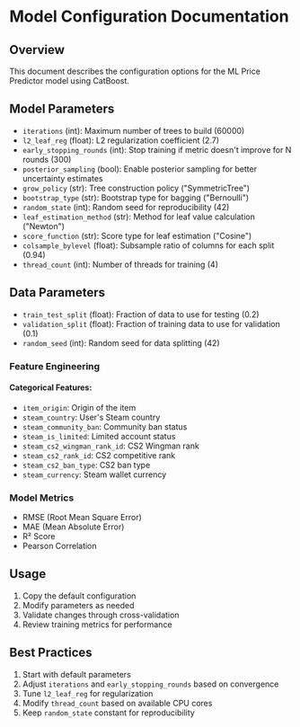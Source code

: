 # Model Configuration Documentation

## Overview
This document describes the configuration options for the ML Price Predictor model using CatBoost.

## Model Parameters
- `iterations` (int): Maximum number of trees to build (60000)
- `l2_leaf_reg` (float): L2 regularization coefficient (2.7)
- `early_stopping_rounds` (int): Stop training if metric doesn't improve for N rounds (300)
- `posterior_sampling` (bool): Enable posterior sampling for better uncertainty estimates
- `grow_policy` (str): Tree construction policy ("SymmetricTree")
- `bootstrap_type` (str): Bootstrap type for bagging ("Bernoulli")
- `random_state` (int): Random seed for reproducibility (42)
- `leaf_estimation_method` (str): Method for leaf value calculation ("Newton")
- `score_function` (str): Score type for leaf estimation ("Cosine")
- `colsample_bylevel` (float): Subsample ratio of columns for each split (0.94)
- `thread_count` (int): Number of threads for training (4)

## Data Parameters
- `train_test_split` (float): Fraction of data to use for testing (0.2)
- `validation_split` (float): Fraction of training data to use for validation (0.1)
- `random_seed` (int): Random seed for data splitting (42)

### Feature Engineering
#### Categorical Features:
- `item_origin`: Origin of the item
- `steam_country`: User's Steam country
- `steam_community_ban`: Community ban status
- `steam_is_limited`: Limited account status
- `steam_cs2_wingman_rank_id`: CS2 Wingman rank
- `steam_cs2_rank_id`: CS2 competitive rank
- `steam_cs2_ban_type`: CS2 ban type
- `steam_currency`: Steam wallet currency

### Model Metrics
- RMSE (Root Mean Square Error)
- MAE (Mean Absolute Error)
- R² Score
- Pearson Correlation

## Usage
1. Copy the default configuration
2. Modify parameters as needed
3. Validate changes through cross-validation
4. Review training metrics for performance

## Best Practices
1. Start with default parameters
2. Adjust `iterations` and `early_stopping_rounds` based on convergence
3. Tune `l2_leaf_reg` for regularization
4. Modify `thread_count` based on available CPU cores
5. Keep `random_state` constant for reproducibility
